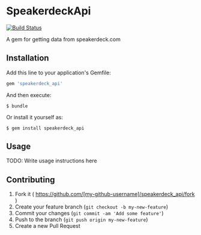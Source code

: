 # SpeakerdeckApi

[![Build Status](https://travis-ci.org/FerPerales/speakerdeck_api.png?branch=master)](https://travis-ci.org/FerPerales/speakerdeck_api)

A gem for getting data from speakerdeck.com

## Installation

Add this line to your application's Gemfile:

```ruby
gem 'speakerdeck_api'
```

And then execute:

    $ bundle

Or install it yourself as:

    $ gem install speakerdeck_api

## Usage

TODO: Write usage instructions here

## Contributing

1. Fork it ( https://github.com/[my-github-username]/speakerdeck_api/fork )
2. Create your feature branch (`git checkout -b my-new-feature`)
3. Commit your changes (`git commit -am 'Add some feature'`)
4. Push to the branch (`git push origin my-new-feature`)
5. Create a new Pull Request
